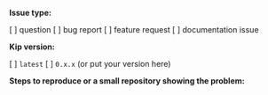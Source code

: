 **Issue type:**

[ ] question
[ ] bug report
[ ] feature request
[ ] documentation issue

**Kip version:**

[ ] `latest`
[ ] `0.x.x` (or put your version here)

**Steps to reproduce or a small repository showing the problem:**

<!--
    To answer those questions you need to put "x" inside the square brackets, for example:
    [x] question
    [ ] bug report

    Also, please format your code properly (by taking code blocks into ```bash .... ```)
--!>
